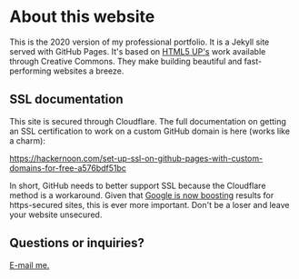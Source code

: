 # About this website

This is the 2020 version of my professional portfolio. It is a Jekyll site served with GitHub Pages. It's based on [HTML5 UP's](https://html5up.net/) work available through Creative Commons.  They make building beautiful and fast-performing websites a breeze.

## SSL documentation

This site is secured through Cloudflare. The full documentation on getting an SSL certification to work on a custom GitHub domain is here (works like a charm):

https://hackernoon.com/set-up-ssl-on-github-pages-with-custom-domains-for-free-a576bdf51bc

In short, GitHub needs to better support SSL because the Cloudflare method is a workaround. Given that [Google is now boosting](https://webmasters.googleblog.com/2014/08/https-as-ranking-signal.html) results for https-secured sites, this is ever more important. Don't be a loser and leave your website unsecured.

## Questions or inquiries?

[E-mail me.](mailto:paulkfranz@gmail.com)
